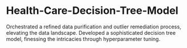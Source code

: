 # Health-Care-Decision-Tree-Model
Orchestrated a refined data purification and outlier remediation process, elevating the data landscape. Developed a sophisticated decision  tree model, finessing the intricacies through hyperparameter tuning.
